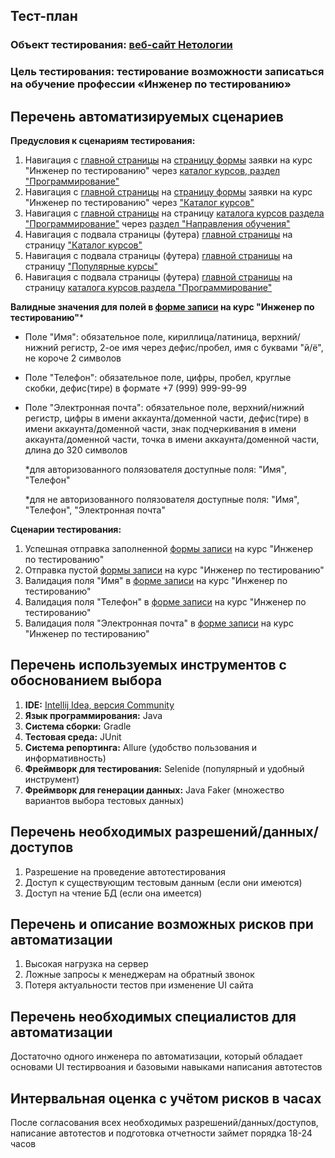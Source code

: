 ## Тест-план
### Объект тестирования: [веб-сайт Нетологии](https://netology.ru)
### Цель тестирования: тестирование возможности записаться на обучение профессии «Инженер по тестированию»

## Перечень автоматизируемых сценариев

**Предусловия к сценариям тестирования:**

1. Навигация с [главной страницы](https://netology.ru/) на [страницу формы](https://netology.ru/programs/qa) заявки на курс "Инженер по тестированию" через [каталог курсов, раздел "Программирование"](https://netology.ru/development)
2. Навигация с [главной страницы](https://netology.ru/) на [страницу формы](https://netology.ru/programs/qa) заявки на курс "Инженер по тестированию" через ["Каталог курсов"](https://netology.ru/navigation)
3. Навигация с [главной страницы](https://netology.ru/) на страницу [каталога курсов раздела "Программирование"](https://netology.ru/development) через [раздел "Направления обучения"](https://netology.ru/#/directions)
4. Навигация с подвала страницы (футера) [главной страницы](https://netology.ru/) на страницу ["Каталог курсов"](https://netology.ru/navigation)
5. Навигация с подвала страницы (футера) [главной страницы](https://netology.ru/) на страницу ["Популярные курсы"](https://netology.ru/popular)
6. Навигация с подвала страницы (футера) [главной страницы](https://netology.ru/) на страницу [каталога курсов раздела "Программирование"](https://netology.ru/development)

**Валидные значения для полей в [форме записи](https://netology.ru/programs/qa#/form_guarantees) на курс "Инженер по тестированию"***
- Поле "Имя": обязательное поле, кириллица/латиница, верхний/нижний регистр, 2-ое имя через дефис/пробел, имя с буквами "й/ё", не короче 2 символов
- Поле "Телефон": обязательное поле, цифры, пробел, круглые скобки, дефис(тире) в формате +7 (999) 999-99-99
- Поле "Электронная почта": обязательное поле, верхний/нижний регистр, цифры в имени аккаунта/доменной части, дефис(тире) в имени аккаунта/доменной части, знак подчеркивания в имени аккаунта/доменной части, точка в имени аккаунта/доменной части, длина до 320 символов

  
  *для авторизованного полязователя доступные поля: "Имя", "Телефон"
  
  *для не авторизованного полязователя доступные поля: "Имя", "Телефон", "Электронная почта"


**Сценарии тестирования:**

1. Успешная отправка заполненной [формы записи](https://netology.ru/programs/qa#/form_guarantees) на курс "Инженер по тестированию"
2. Отправка пустой [формы записи](https://netology.ru/programs/qa#/form_guarantees) на курс "Инженер по тестированию"
3. Валидация поля "Имя" в [форме записи](https://netology.ru/programs/qa#/form_guarantees) на курс "Инженер по тестированию"
4. Валидация поля "Телефон" в [форме записи](https://netology.ru/programs/qa#/form_guarantees) на курс "Инженер по тестированию"
5. Валидация поля "Электронная почта" в [форме записи](https://netology.ru/programs/qa#/form_guarantees) на курс "Инженер по тестированию"

## Перечень используемых инструментов с обоснованием выбора

1. **IDE:** [Intellij Idea, версия Community](https://www.jetbrains.com/ru-ru/idea/)
2. **Язык программирования:** Java
3. **Система сборки:** Gradle
4. **Тестовая среда:** JUnit
5. **Система репортинга:** Allure (удобство пользования и информативность)
6. **Фреймворк для тестирования:** Selenide (популярный и удобный инструмент)
7. **Фреймворк для генерации данных:** Java Faker (множество вариантов выбора тестовых данных)

## Перечень необходимых разрешений/данных/доступов

1. Разрешение на проведение автотестирования
2. Доступ к существующим тестовым данным (если они имеются)
3. Доступ на чтение БД (если она имеется)

## Перечень и описание возможных рисков при автоматизации

1. Высокая нагрузка на сервер
2. Ложные запросы к менеджерам на обратный звонок
3. Потеря актуальности тестов при изменение UI сайта

## Перечень необходимых специалистов для автоматизации

Достаточно одного инженера по автоматизации, который обладает основами UI тестирвоания и базовыми навыками написания автотестов

## Интервальная оценка с учётом рисков в часах

После согласования всех необходимых разрешений/данных/доступов, написание автотестов и подготовка отчетности займет порядка 18-24 часов
	

	
